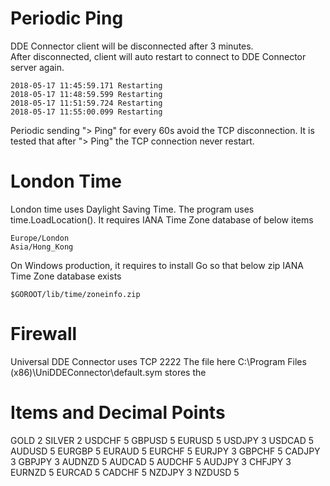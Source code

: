 Periodic Ping
=============

DDE Connector client will be disconnected after 3 minutes.  
After disconnected, client will auto restart to connect to DDE Connector server again.  

    2018-05-17 11:45:59.171 Restarting
    2018-05-17 11:48:59.599 Restarting
    2018-05-17 11:51:59.724 Restarting
    2018-05-17 11:55:00.099 Restarting
    
Periodic sending "> Ping" for every 60s avoid the TCP disconnection.
It is tested that after "> Ping" the TCP connection never restart.

London Time
===========

London time uses Daylight Saving Time. The program uses time.LoadLocation().
It requires IANA Time Zone database of below items

    Europe/London
    Asia/Hong_Kong
    
On Windows production, it requires to install Go so that below zip IANA Time Zone database exists

    $GOROOT/lib/time/zoneinfo.zip
    
Firewall
========

Universal DDE Connector uses TCP 2222
The file here C:\Program Files (x86)\UniDDEConnector\default.sym stores the 

Items and Decimal Points
========================

GOLD   2
SILVER 2
USDCHF 5
GBPUSD 5
EURUSD 5
USDJPY 3
USDCAD 5
AUDUSD 5
EURGBP 5
EURAUD 5
EURCHF 5
EURJPY 3
GBPCHF 5
CADJPY 3
GBPJPY 3
AUDNZD 5
AUDCAD 5
AUDCHF 5
AUDJPY 3
CHFJPY 3
EURNZD 5
EURCAD 5
CADCHF 5
NZDJPY 3
NZDUSD 5
